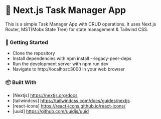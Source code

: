 # 📝 Next.js Task Manager App

This is a simple Task Manager App with CRUD operations. It uses Next.js Router, MST(Mobx State Tree) for state management & Tailwind CSS.

### 🚀 Getting Started

- Clone the repository
- Install dependencies with npm install --legacy-peer-deps
- Run the development server with npm run dev
- Navigate to http://localhost:3000 in your web browser

### 📦 Built With

- [Nextjs] https://nextjs.org/docs
- [tailwindcss] https://tailwindcss.com/docs/guides/nextjs
- [react-icons] https://react-icons.github.io/react-icons/
- [uuid] https://github.com/uuidjs/uuid